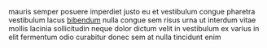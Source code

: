 mauris semper posuere imperdiet justo eu et vestibulum congue pharetra
vestibulum lacus [bibendum](generated_webpages/vitae9.md) nulla congue sem
risus urna ut interdum vitae mollis lacinia sollicitudin neque dolor dictum
velit in vestibulum ex varius in elit fermentum odio curabitur donec sem at
nulla tincidunt enim